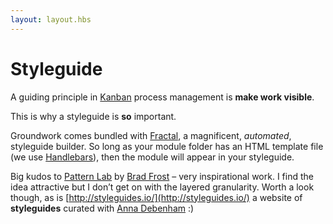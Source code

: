 ```yaml
---
layout: layout.hbs
---
```


# Styleguide

A guiding principle in [Kanban](https://en.wikipedia.org/wiki/Kanban_(development)) process management is **make work visible**. 

This is why a styleguide is **so** important.

Groundwork comes bundled with [Fractal](http://fractal.build/), a magnificent, _automated_, styleguide builder. So long as your module folder has an HTML template file (we use [Handlebars](http://handlebarsjs.com/)), then the module will appear in your styleguide.

Big kudos to [Pattern Lab](http://patternlab.io/) by [Brad Frost](https://twitter.com/brad_frost) – very inspirational work. I find the idea attractive but I don’t get on with the layered granularity. Worth a look though, as is [http://styleguides.io/](http://styleguides.io/) a website of **styleguides** curated with [Anna Debenham](https://twitter.com/anna_debenham)   :)
